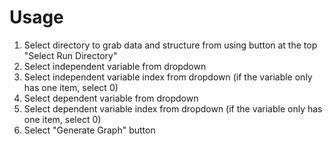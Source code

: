 # Usage
1. Select directory to grab data and structure from using button at the top "Select Run Directory"
2. Select independent variable from dropdown
3. Select independent variable index from dropdown (if the variable only has one item, select 0)
4. Select dependent variable from dropdown
5. Select dependent variable index from dropdown (if the variable only has one item, select 0)
6. Select "Generate Graph" button